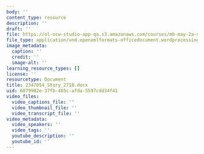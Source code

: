 ```yaml
---
body: ''
content_type: resource
description: ''
draft: ''
file: https://ol-ocw-studio-app-qa.s3.amazonaws.com/courses/mb-may-2a-modified/2347054_story_2718.docx
file_type: application/vnd.openxmlformats-officedocument.wordprocessingml.document
image_metadata:
  caption: ''
  credit: ''
  image-alt: ''
learning_resource_types: []
license: ''
resourcetype: Document
title: 2347054_Story_2718.docx
uid: 6079902e-37fb-465c-afda-5597cdd34f41
video_files:
  video_captions_file: ''
  video_thumbnail_file: ''
  video_transcript_file: ''
video_metadata:
  video_speakers: ''
  video_tags: ''
  youtube_description: ''
  youtube_id: ''
---
```

